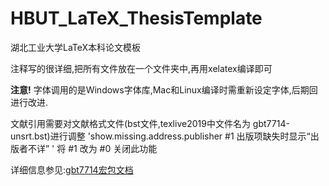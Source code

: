 # HBUT_LaTeX_ThesisTemplate
 湖北工业大学LaTeX本科论文模板

注释写的很详细,把所有文件放在一个文件夹中,再用xelatex编译即可

**注意!**
字体调用的是Windows字体库,Mac和Linux编译时需重新设定字体,后期回进行改进.

文献引用需要对文献格式文件(bst文件,texlive2019中文件名为 gbt7714-unsrt.bst)进行调整 'show.missing.address.publisher #1 出版项缺失时显示“出版者不详” '
将 #1 改为 #0 关闭此功能

详细信息参见:[gbt7714宏包文档](http://ctan.math.illinois.edu/biblio/bibtex/contrib/gbt7714/gbt7714.pdf)
